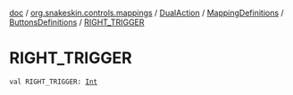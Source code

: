 [doc](../../../../index.md) / [org.snakeskin.controls.mappings](../../../index.md) / [DualAction](../../index.md) / [MappingDefinitions](../index.md) / [ButtonsDefinitions](index.md) / [RIGHT_TRIGGER](./-r-i-g-h-t_-t-r-i-g-g-e-r.md)

# RIGHT_TRIGGER

`val RIGHT_TRIGGER: `[`Int`](https://kotlinlang.org/api/latest/jvm/stdlib/kotlin/-int/index.html)